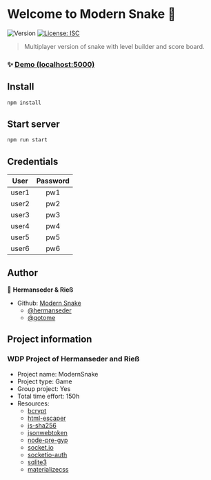 # Welcome to Modern Snake 👋
![Version](https://img.shields.io/badge/version-1.0.0-blue.svg?cacheSeconds=2592000)
[![License: ISC](https://img.shields.io/badge/License-ISC-yellow.svg)](#)

> Multiplayer version of snake with level builder and score board.

### ✨ [Demo (localhost:5000)](localhost:5000)

## Install

```sh
npm install
```

## Start server

```sh
npm run start
```

## Credentials

| User          | Password      |
| ------------- |:-------------:|
| user1         | pw1           |
| user2         | pw2           |
| user3         | pw3           |
| user4         | pw4           |
| user5         | pw5           |
| user6         | pw6           |


## Author

👤 **Hermanseder & Rieß**

* Github: 
[Modern Snake](https://github.com/hermanseder/ModernSnake)
    * [@hermanseder](https://github.com/hermanseder)
    * [@gotome](https://github.com/gotome)

## Project information
### WDP Project of Hermanseder and Rieß

* Project name: ModernSnake
* Project type: Game
* Group project: Yes
* Total time effort: 150h
* Resources:
    * [bcrypt](https://www.npmjs.com/package/bcrypt)
    * [html-escaper](https://www.npmjs.com/package/html-escaper)
    * [js-sha256](https://www.npmjs.com/package/js-sha256)
    * [jsonwebtoken](https://www.npmjs.com/search?q=jsonwebtoken)
    * [node-pre-gyp](https://www.npmjs.com/package/node-pre-gyp)
    * [socket.io](https://www.npmjs.com/package/socket.io)
    * [socketio-auth](https://www.npmjs.com/package/socketio-auth)
    * [sqlite3](https://www.npmjs.com/package/sqlite3)
    * [materializecss](https://materializecss.com/)
